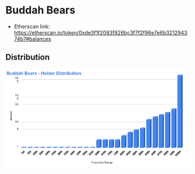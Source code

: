 # Buddah Bears 

- Etherscan link: https://etherscan.io/token/0xde3f1f2083f826bc3f7f2f96e7e6b321294374b7#balances

## Distribution 

![dist](../../../static/bb-dist.png)